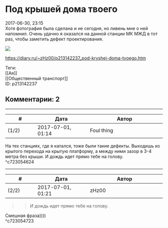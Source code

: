 Под крышей дома твоего
======================

  
2017-06-30, 23:15  
 Хотя фотография была сделана и не сегодня, но ливень мне о ней напомнил. Очень удачно я оказался на данной станции МК МЖД в тот раз, чтобы заметить дефект проектирования.   
   
   [![](http://i.imgur.com/ltmNzoll.jpg)](http://i.imgur.com/ltmNzol.jpg)     
  
<https://diary.ru/~zHz00/p213142237_pod-kryshej-doma-tvoego.htm>  
  
Теги:  
[[Ая]]  
[[Общественный транспорт]]  
ID: p213142237  


Комментарии: 2
--------------

  


---



|         #         |              Дата              |                     Автор                     |           ID           |
| --- | --- | --- | --- |
| (1/2) | 2017-07-01, 01:14 | Foul thing | c723054624 |

  
 На тех станциях, где я катался, тоже были такие дефекты. Выходишь из крытого перехода на крытую платформу, а между ними зазор в 3-4 метра без крыши. И дождь идет прямо тебе на голову.   
 ^c723054624

---



|         #         |              Дата              |                     Автор                     |           ID           |
| --- | --- | --- | --- |
| (2/2) | 2017-07-01, 01:21 | zHz00 | c723054723 |

  
 >>И дождь идет прямо тебе на голову.   
   
 Смешная фраза))))   
 ^c723054723